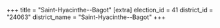 +++
title = "Saint-Hyacinthe--Bagot"
[extra]
election_id = 41
district_id = "24063"
district_name = "Saint-Hyacinthe--Bagot"
+++
